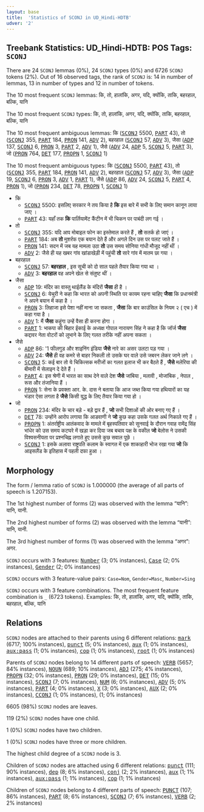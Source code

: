 ```yaml
---
layout: base
title:  'Statistics of SCONJ in UD_Hindi-HDTB'
udver: '2'
---
```


## Treebank Statistics: UD_Hindi-HDTB: POS Tags: `SCONJ`

There are 24 `SCONJ` lemmas (0%), 24 `SCONJ` types (0%) and 6726 `SCONJ` tokens (2%).
Out of 16 observed tags, the rank of `SCONJ` is: 14 in number of lemmas, 13 in number of types and 12 in number of tokens.

The 10 most frequent `SCONJ` lemmas: कि, तो, हालांकि, अगर, यदि, क्योंकि, ताकि, बहरहाल, बल्कि, यानि

The 10 most frequent `SCONJ` types:  कि, तो, हालांकि, अगर, यदि, क्योंकि, ताकि, बहरहाल, बल्कि, यानि

The 10 most frequent ambiguous lemmas: कि (<tt><a href="hi_hdtb-pos-SCONJ.html">SCONJ</a></tt> 5500, <tt><a href="hi_hdtb-pos-PART.html">PART</a></tt> 43), तो (<tt><a href="hi_hdtb-pos-SCONJ.html">SCONJ</a></tt> 355, <tt><a href="hi_hdtb-pos-PART.html">PART</a></tt> 184, <tt><a href="hi_hdtb-pos-PRON.html">PRON</a></tt> 141, <tt><a href="hi_hdtb-pos-ADV.html">ADV</a></tt> 2), बहरहाल (<tt><a href="hi_hdtb-pos-SCONJ.html">SCONJ</a></tt> 57, <tt><a href="hi_hdtb-pos-ADV.html">ADV</a></tt> 3), जैसा (<tt><a href="hi_hdtb-pos-ADP.html">ADP</a></tt> 137, <tt><a href="hi_hdtb-pos-SCONJ.html">SCONJ</a></tt> 6, <tt><a href="hi_hdtb-pos-PRON.html">PRON</a></tt> 3, <tt><a href="hi_hdtb-pos-PART.html">PART</a></tt> 2, <tt><a href="hi_hdtb-pos-ADV.html">ADV</a></tt> 1), जैसे (<tt><a href="hi_hdtb-pos-ADV.html">ADV</a></tt> 24, <tt><a href="hi_hdtb-pos-ADP.html">ADP</a></tt> 5, <tt><a href="hi_hdtb-pos-SCONJ.html">SCONJ</a></tt> 5, <tt><a href="hi_hdtb-pos-PART.html">PART</a></tt> 3), जो (<tt><a href="hi_hdtb-pos-PRON.html">PRON</a></tt> 764, <tt><a href="hi_hdtb-pos-DET.html">DET</a></tt> 177, <tt><a href="hi_hdtb-pos-PROPN.html">PROPN</a></tt> 1, <tt><a href="hi_hdtb-pos-SCONJ.html">SCONJ</a></tt> 1)

The 10 most frequent ambiguous types:  कि (<tt><a href="hi_hdtb-pos-SCONJ.html">SCONJ</a></tt> 5500, <tt><a href="hi_hdtb-pos-PART.html">PART</a></tt> 43), तो (<tt><a href="hi_hdtb-pos-SCONJ.html">SCONJ</a></tt> 355, <tt><a href="hi_hdtb-pos-PART.html">PART</a></tt> 184, <tt><a href="hi_hdtb-pos-PRON.html">PRON</a></tt> 141, <tt><a href="hi_hdtb-pos-ADV.html">ADV</a></tt> 2), बहरहाल (<tt><a href="hi_hdtb-pos-SCONJ.html">SCONJ</a></tt> 57, <tt><a href="hi_hdtb-pos-ADV.html">ADV</a></tt> 3), जैसा (<tt><a href="hi_hdtb-pos-ADP.html">ADP</a></tt> 19, <tt><a href="hi_hdtb-pos-SCONJ.html">SCONJ</a></tt> 6, <tt><a href="hi_hdtb-pos-PRON.html">PRON</a></tt> 3, <tt><a href="hi_hdtb-pos-ADV.html">ADV</a></tt> 1, <tt><a href="hi_hdtb-pos-PART.html">PART</a></tt> 1), जैसे (<tt><a href="hi_hdtb-pos-ADP.html">ADP</a></tt> 86, <tt><a href="hi_hdtb-pos-ADV.html">ADV</a></tt> 24, <tt><a href="hi_hdtb-pos-SCONJ.html">SCONJ</a></tt> 5, <tt><a href="hi_hdtb-pos-PART.html">PART</a></tt> 4, <tt><a href="hi_hdtb-pos-PRON.html">PRON</a></tt> 1), जो (<tt><a href="hi_hdtb-pos-PRON.html">PRON</a></tt> 234, <tt><a href="hi_hdtb-pos-DET.html">DET</a></tt> 78, <tt><a href="hi_hdtb-pos-PROPN.html">PROPN</a></tt> 1, <tt><a href="hi_hdtb-pos-SCONJ.html">SCONJ</a></tt> 1)


* कि
  * <tt><a href="hi_hdtb-pos-SCONJ.html">SCONJ</a></tt> 5500: इसलिए सरकार ने तय किया है <b>कि</b> इस बारे में सभी के लिए समान कानून लाया जाए ।
  * <tt><a href="hi_hdtb-pos-PART.html">PART</a></tt> 43: यहाँ तक <b>कि</b> पार्लियामेंट कैंटीन में भी चिकन पर पाबंदी लग गई ।
* तो
  * <tt><a href="hi_hdtb-pos-SCONJ.html">SCONJ</a></tt> 355: यदि आप मोबाइल फोन का इस्तेमाल करते हैं , <b>तो</b> सतर्क हो जाएं ।
  * <tt><a href="hi_hdtb-pos-PART.html">PART</a></tt> 184: अब <b>तो</b> मुशर्रफ एक बयान देते हैं और अगले दिन उस पर पलट जाते हैं ।
  * <tt><a href="hi_hdtb-pos-PRON.html">PRON</a></tt> 141: सदन में जब यह मामला उठा <b>तो</b> उस समय सोनिया गांधी मौजूद नहीं थीं ।
  * <tt><a href="hi_hdtb-pos-ADV.html">ADV</a></tt> 2: जैसे ही यह खबर गांव खांडाखेड़ी में पहुंची <b>तो</b> सारे गांव में मातम छा गया ।
* बहरहाल
  * <tt><a href="hi_hdtb-pos-SCONJ.html">SCONJ</a></tt> 57: <b>बहरहाल</b> , इस सूची को दो साल पहले तैयार किया गया था ।
  * <tt><a href="hi_hdtb-pos-ADV.html">ADV</a></tt> 3: <b>बहरहाल</b> वह अपने खेल से संतुष्ट थीं ।
* जैसा
  * <tt><a href="hi_hdtb-pos-ADP.html">ADP</a></tt> 19: मंदिर का वास्‍तु थाईलैंड के मंदिरों <b>जैसा</b> ही है ।
  * <tt><a href="hi_hdtb-pos-SCONJ.html">SCONJ</a></tt> 6: येचुरी ने कहा कि भारत को अपनी स्थिति पर कायम रहना चाहिए <b>जैसा</b> कि प्रधानमंत्री ने अपने बयान में कहा है ।
  * <tt><a href="hi_hdtb-pos-PRON.html">PRON</a></tt> 3: लिहाजा इसे पेशा नहीं माना जा सकता , <b>जैसा</b> कि बार काउंसिल के नियम २ ( एच ) में कहा गया है ।
  * <tt><a href="hi_hdtb-pos-ADV.html">ADV</a></tt> 1: मैं <b>जैसा</b> कहूंगा उन्हें वैसा ही करना होगा ।
  * <tt><a href="hi_hdtb-pos-PART.html">PART</a></tt> 1: भाकपा की बिहार ईकाई के अध्यक्ष गोपाल नारायण सिंह ने कहा है कि जॉर्ज <b>जैसा</b> कद्दावर नेता वोटरों को लुभाने के लिए गलत तरीके नहीं अपना सकता ।
* जैसे
  * <tt><a href="hi_hdtb-pos-ADP.html">ADP</a></tt> 86: '1 फीलगुड और शाइनिंग इंडिया <b>जैसे</b> नारे का असर उलटा पड़ गया ।
  * <tt><a href="hi_hdtb-pos-ADV.html">ADV</a></tt> 24: <b>जैसे</b> ही वह कमरे से बाहर निकली तो उसके घर वाले उसे जबरन लेकर जाने लगे ।
  * <tt><a href="hi_hdtb-pos-SCONJ.html">SCONJ</a></tt> 5: कई बार तो ये चिकित्सक मरीजों का गलत इलाज भी कर बैठते हैं , <b>जैसे</b> मलेरिया की बीमारी में सेलाइन दे देते हैं ।
  * <tt><a href="hi_hdtb-pos-PART.html">PART</a></tt> 4: इस श्रेणी में भारत का साथ देने वाले देश <b>जैसे</b> जांबिया , मलावी , मोजांबिक , नेपाल , रूस और तंजानिया हैं ।
  * <tt><a href="hi_hdtb-pos-PRON.html">PRON</a></tt> 1: सेना के प्रवक्ता आर. के. दास ने बताया कि आज जब्त किया गया हथियारों का यह भंडार ऐसा लगता है <b>जैसे</b> किसी युद्ध के लिए तैयार किया गया हो ।
* जो
  * <tt><a href="hi_hdtb-pos-PRON.html">PRON</a></tt> 234: मंदिर के चार बड़े - बड़े द्वार हैं , <b>जो</b> सभी दिशाओं की ओर बनाए गए हैं ।
  * <tt><a href="hi_hdtb-pos-DET.html">DET</a></tt> 78: उन्होंने आरोप लगाया कि आडवाणी ने <b>जो</b> कुछ कहा उसके गलत अर्थ निकाले गए हैं ।
  * <tt><a href="hi_hdtb-pos-PROPN.html">PROPN</a></tt> 1: अंतर्राष्ट्रीय आतंकवाद के मामले में बृहस्पतिवार को सुनवाई के दौरान गवाह रामेंद्र सिंह भांधेर को उस समय कटघरे में खड़ा कर दिया जब बचाव पक्ष के वकील <b>जो</b> बेलोस ने उसकी विश्वसनीयता पर प्रश्नचिह्न लगाते हुए उससे कुछ सवाल पूछे ।
  * <tt><a href="hi_hdtb-pos-SCONJ.html">SCONJ</a></tt> 1: इसके अलावा राष्ट्रपति कलाम के स्वागत में एक शाकाहारी भोज रखा गया <b>जो</b> कि आइसलैंड के इतिहास में पहली दफा हुआ ।

## Morphology

The form / lemma ratio of `SCONJ` is 1.000000 (the average of all parts of speech is 1.207153).

The 1st highest number of forms (2) was observed with the lemma “यानि”: यानि, यानी.

The 2nd highest number of forms (2) was observed with the lemma “यानी”: यानि, यानी.

The 3rd highest number of forms (1) was observed with the lemma “अगर”: अगर.

`SCONJ` occurs with 3 features: <tt><a href="hi_hdtb-feat-Number.html">Number</a></tt> (3; 0% instances), <tt><a href="hi_hdtb-feat-Case.html">Case</a></tt> (2; 0% instances), <tt><a href="hi_hdtb-feat-Gender.html">Gender</a></tt> (2; 0% instances)

`SCONJ` occurs with 3 feature-value pairs: `Case=Nom`, `Gender=Masc`, `Number=Sing`

`SCONJ` occurs with 3 feature combinations.
The most frequent feature combination is `_` (6723 tokens).
Examples: कि, तो, हालांकि, अगर, यदि, क्योंकि, ताकि, बहरहाल, बल्कि, यानि


## Relations

`SCONJ` nodes are attached to their parents using 6 different relations: <tt><a href="hi_hdtb-dep-mark.html">mark</a></tt> (6717; 100% instances), <tt><a href="hi_hdtb-dep-punct.html">punct</a></tt> (5; 0% instances), <tt><a href="hi_hdtb-dep-aux.html">aux</a></tt> (1; 0% instances), <tt><a href="hi_hdtb-dep-aux-pass.html">aux:pass</a></tt> (1; 0% instances), <tt><a href="hi_hdtb-dep-cop.html">cop</a></tt> (1; 0% instances), <tt><a href="hi_hdtb-dep-root.html">root</a></tt> (1; 0% instances)

Parents of `SCONJ` nodes belong to 14 different parts of speech: <tt><a href="hi_hdtb-pos-VERB.html">VERB</a></tt> (5657; 84% instances), <tt><a href="hi_hdtb-pos-NOUN.html">NOUN</a></tt> (689; 10% instances), <tt><a href="hi_hdtb-pos-ADJ.html">ADJ</a></tt> (275; 4% instances), <tt><a href="hi_hdtb-pos-PROPN.html">PROPN</a></tt> (32; 0% instances), <tt><a href="hi_hdtb-pos-PRON.html">PRON</a></tt> (29; 0% instances), <tt><a href="hi_hdtb-pos-DET.html">DET</a></tt> (15; 0% instances), <tt><a href="hi_hdtb-pos-SCONJ.html">SCONJ</a></tt> (7; 0% instances), <tt><a href="hi_hdtb-pos-NUM.html">NUM</a></tt> (6; 0% instances), <tt><a href="hi_hdtb-pos-ADV.html">ADV</a></tt> (5; 0% instances), <tt><a href="hi_hdtb-pos-PART.html">PART</a></tt> (4; 0% instances), <tt><a href="hi_hdtb-pos-X.html">X</a></tt> (3; 0% instances), <tt><a href="hi_hdtb-pos-AUX.html">AUX</a></tt> (2; 0% instances), <tt><a href="hi_hdtb-pos-CCONJ.html">CCONJ</a></tt> (1; 0% instances),  (1; 0% instances)

6605 (98%) `SCONJ` nodes are leaves.

119 (2%) `SCONJ` nodes have one child.

1 (0%) `SCONJ` nodes have two children.

1 (0%) `SCONJ` nodes have three or more children.

The highest child degree of a `SCONJ` node is 3.

Children of `SCONJ` nodes are attached using 6 different relations: <tt><a href="hi_hdtb-dep-punct.html">punct</a></tt> (111; 90% instances), <tt><a href="hi_hdtb-dep-dep.html">dep</a></tt> (8; 6% instances), <tt><a href="hi_hdtb-dep-conj.html">conj</a></tt> (2; 2% instances), <tt><a href="hi_hdtb-dep-aux.html">aux</a></tt> (1; 1% instances), <tt><a href="hi_hdtb-dep-aux-pass.html">aux:pass</a></tt> (1; 1% instances), <tt><a href="hi_hdtb-dep-cop.html">cop</a></tt> (1; 1% instances)

Children of `SCONJ` nodes belong to 4 different parts of speech: <tt><a href="hi_hdtb-pos-PUNCT.html">PUNCT</a></tt> (107; 86% instances), <tt><a href="hi_hdtb-pos-PART.html">PART</a></tt> (8; 6% instances), <tt><a href="hi_hdtb-pos-SCONJ.html">SCONJ</a></tt> (7; 6% instances), <tt><a href="hi_hdtb-pos-VERB.html">VERB</a></tt> (2; 2% instances)


